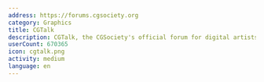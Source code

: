 ```yaml
---
address: https://forums.cgsociety.org
category: Graphics
title: CGTalk
description: CGTalk, the CGSociety's official forum for digital artists
userCount: 670365
icon: cgtalk.png
activity: medium
language: en
---
```

